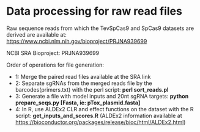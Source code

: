 # Data processing for raw read files

Raw sequence reads from which the TevSpCas9 and SpCas9 datasets are derived are available at: https://www.ncbi.nlm.nih.gov/bioproject/PRJNA939699

NCBI SRA Bioproject: PRJNA939699

Order of operations for file generation:
* 1: Merge the paired read files available at the SRA link
* 2: Separate sgRNAs from the merged reads file by the barcodes(primers.txt) with the perl script: **perl sort_reads.pl**
* 3: Generate a file with model inputs and 20nt sgRNA targets: **python prepare_seqs.py [Fasta, ie: pTox_plasmid.fasta]**
* 4: In R, use ALDEx2 CLR and effect functions on the dataset with the R script: **get_inputs_and_scores.R** (ALDEx2 information available at https://bioconductor.org/packages/release/bioc/html/ALDEx2.html)
